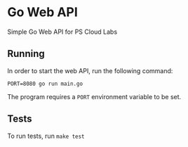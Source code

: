 # Go Web API

Simple Go Web API for PS Cloud Labs


## Running

In order to start the web API, run the following command:

```
PORT=8080 go run main.go
```

The program requires a `PORT` environment variable to be set.

## Tests

To run tests, run `make test`
